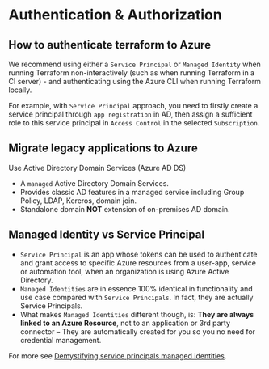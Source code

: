 # Authentication & Authorization

## How to authenticate terraform to Azure

We recommend using either a `Service Principal` or `Managed Identity` when running Terraform non-interactively (such as when running Terraform in a CI server) - and authenticating using the Azure CLI when running Terraform locally.

For example, with `Service Principal` approach, you need to firstly create a service principal through `app registration` in AD, then assign a sufficient role to this service principal in `Access Control` in the selected `Subscription`.

## Migrate legacy applications to Azure

Use Active Directory Domain Services (Azure AD DS)

- A `managed` Active Directory Domain Services.
- Provides classic AD features in a managed service including Group Policy, LDAP, Kereros, domain join.
- Standalone domain **NOT** extension of on-premises AD domain.

## Managed Identity vs Service Principal

- `Service Principal` is an app whose tokens can be used to authenticate and grant access to specific Azure resources from a user-app, service or automation tool, when an organization is using Azure Active Directory.
- `Managed Identities` are in essence 100% identical in functionality and use case compared with `Service Principals`. In fact, they are actually Service Principals.
- What makes `Managed Identities` different though, is: **They are always linked to an Azure Resource**, not to an application or 3rd party connector – They are automatically created for you so you no need for credential management.

For more see [Demystifying service principals managed identities](https://devblogs.microsoft.com/devops/demystifying-service-principals-managed-identities/).
